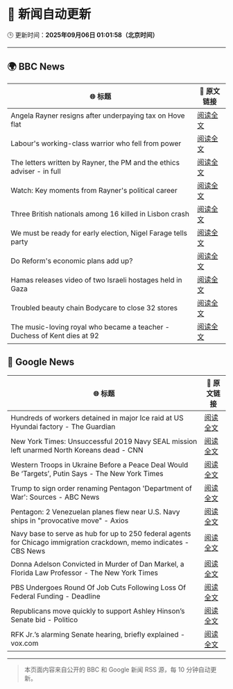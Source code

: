 # 🧠 新闻自动更新

🕒 更新时间：**2025年09月06日 01:01:58（北京时间）**

---

## 🌍 BBC News

| 🌐 标题 | 🔗 原文链接 |
|--------|-------------|
| Angela Rayner resigns after underpaying tax on Hove flat | [阅读全文](https://www.bbc.com/news/articles/c80gr5emk43o?at_medium=RSS&at_campaign=rss) |
| Labour's working-class warrior who fell from power | [阅读全文](https://www.bbc.com/news/articles/cqlz3p0ryylo?at_medium=RSS&at_campaign=rss) |
| The letters written by Rayner, the PM and the ethics adviser - in full | [阅读全文](https://www.bbc.com/news/articles/ckgyn051990o?at_medium=RSS&at_campaign=rss) |
| Watch: Key moments from Rayner's political career | [阅读全文](https://www.bbc.com/news/videos/cq5jezg8v3jo?at_medium=RSS&at_campaign=rss) |
| Three British nationals among 16 killed in Lisbon crash | [阅读全文](https://www.bbc.com/news/articles/c62lmed42p1o?at_medium=RSS&at_campaign=rss) |
| We must be ready for early election, Nigel Farage tells party | [阅读全文](https://www.bbc.com/news/articles/c4g75we8jk9o?at_medium=RSS&at_campaign=rss) |
| Do Reform's economic plans add up? | [阅读全文](https://www.bbc.com/news/articles/clyx4v44438o?at_medium=RSS&at_campaign=rss) |
| Hamas releases video of two Israeli hostages held in Gaza | [阅读全文](https://www.bbc.com/news/articles/cy0vly9zyl2o?at_medium=RSS&at_campaign=rss) |
| Troubled beauty chain Bodycare to close 32 stores | [阅读全文](https://www.bbc.com/news/articles/cpd9qezjej1o?at_medium=RSS&at_campaign=rss) |
| The music-loving royal who became a teacher - Duchess of Kent dies at 92 | [阅读全文](https://www.bbc.com/news/articles/c3gjyl7xvymo?at_medium=RSS&at_campaign=rss) |

## 📰 Google News

| 🌐 标题 | 🔗 原文链接 |
|--------|-------------|
| Hundreds of workers detained in major Ice raid at US Hyundai factory - The Guardian | [阅读全文](https://news.google.com/rss/articles/CBMijAFBVV95cUxQRGthSm9zdEdUaHRxdkNpSmVjR0JPUmo5QkhMcFdFcThsR0VkOTFMSElCYl9keUJWaVRMUEp0Ni15RHpxVXZ0azhibG5PeDE3Mnp1dXBvem1POERzbnQ2QlVhcnhKdlFDSVZyMjZSY21RNFM1RlNLZ0VnRWxTdVl6Z3dpUlZjTnJDajF5Rg?oc=5) |
| New York Times: Unsuccessful 2019 Navy SEAL mission left unarmed North Koreans dead - CNN | [阅读全文](https://news.google.com/rss/articles/CBMifkFVX3lxTE84cjdmY0d0UGxqalhuTFo4elBOSDFDSGpORlVqdWNIS28zRUcwblp4RVIxY1pDaHlsU2I1SFV1S2hiWHZMNzRILVNkTXp6REZTREdqLWl4X2xjV0pnS2dETUxOTVBpLTdMQlo5VmxsT3lZRF93aE1Pc3VlelljUQ?oc=5) |
| Western Troops in Ukraine Before a Peace Deal Would Be ‘Targets’, Putin Says - The New York Times | [阅读全文](https://news.google.com/rss/articles/CBMikgFBVV95cUxObG1zVE80THpSSWZoMkp4U2pDLWc3ektoaEJHclBRaTcwQzU1MDBPVlRiLU9ianhUU3hoU0NYWGl3R1A5WW13SUdoOHp1bVRsWHNCR1VuNE1kU3R2dHA5d0k5cU5UaHluS1BYbGZ0MkJpdnpyb2s5dnZKTHBPWGpPcDV5NkJFZ1dtV0xTOWhfSkJmdw?oc=5) |
| Trump to sign order renaming Pentagon 'Department of War': Sources - ABC News | [阅读全文](https://news.google.com/rss/articles/CBMiogFBVV95cUxQempuLVExSEhpcmJlaXc3MFVpajFFYUhYNE4tczhWWXlpQkJtVnVIbE5PTUgwM2VXd2F0andjV1RiYzl4eWlsdnpCeHpsRUFkaElicWMyRE9DeFBXa01DeVgzSkNPdXNxMmxMQ3VOeXlpT0g1d2JRclpCd2JEMW95Nm1VdV9GSjBsbkFvR2YyaHZMTjJQSXg3NC0xMlRrUGtxdEHSAacBQVVfeXFMT3RDdGpzdnQ0MmxJX3pOeEo2MDNveW1lWHppVi00dzBJVHlpeHUxUjZ5bXFzaVEzOTVHWmtJc2RMOEFUVkpMeU1pSDlzS0J6TWRUMHcyWHBGejRKUXJwWmxxdy1QWUFiQkI4LW5UdUt5T204NTcxV3ZHTlJCSksxSUpUdFhtMDBxc3U0TDQxcTM5SzFpVjFvaUpNVld6b25BSV8yRmpOUjA?oc=5) |
| Pentagon: 2 Venezuelan planes flew near U.S. Navy ships in "provocative move" - Axios | [阅读全文](https://news.google.com/rss/articles/CBMihwFBVV95cUxNWFJVclI3ekxiUTZmaTdqSFQzOVVQTlFkaWt2TUpySFYxSnJtSUpvZXdLNDk3UkhBOHR3UVJjN3M0eWdvVmhkX3F5NDNhYm93dUNxM2tjQ0ozNUVpaGZpUjF6RTI0SWhkZFF2M2lEUG9iZTFuLXR5RHhUS012cE0yY3NzT2c2TEE?oc=5) |
| Navy base to serve as hub for up to 250 federal agents for Chicago immigration crackdown, memo indicates - CBS News | [阅读全文](https://news.google.com/rss/articles/CBMikgFBVV95cUxQSUdzNUdxMGVRUXk3QzJVQlE0djFybnp2ZHBFTHVheERHdktKTjFrOERLTjJpN2dzLWFuZnpDSWlFaHMweGx6Q3VKMkE3aVZVMjBwdUR1UjJBUzNPVl8zdmgtZkY1NFpYUmRKeFVpUDZhaHZ0S1hleXNWTjVlWlA5UnFJZzdCb0Utb3B2ZXZYNTlRQdIBlwFBVV95cUxQNEl2SFhrREVFall1aW5TVldiNjhEd19nSFFLOTlwaHNja3JYN1BEcy1QeEVJd2Q3RWNoWTJROWhfVFp4NERkSWdZUklkMEdYdHRQQThHdllGUEhHZGhKV3pYcVJXeFBsM3JMUUxRNDdEems0RkpCN0N6Ylk3Tm1DYmc0dnB0NHMzMXJsZWhidWJkQ0xIOF9r?oc=5) |
| Donna Adelson Convicted in Murder of Dan Markel, a Florida Law Professor - The New York Times | [阅读全文](https://news.google.com/rss/articles/CBMiggFBVV95cUxPSzBzWHFSdWRpM1ZQWVRzdGpqd1NpNVVuVnZmYTNtRmk1MGJiNUtqWlVRQklBRlVpcnROb00wajMzRXB0OVROR1RrY091TW8zTnI1V21uVGVIVndhQVlWeTFrLXRwZzZFa2M4WGlYeWR2eU03bV9FQnFQdDBsNFR1RlN3?oc=5) |
| PBS Undergoes Round Of Job Cuts Following Loss Of Federal Funding - Deadline | [阅读全文](https://news.google.com/rss/articles/CBMigAFBVV95cUxPNjZlNG95TWExSU1sckgyNUhPY2ctV3c1RjYzTmdlSWJVbVJuTW5CTnpBN3k2RzRxY0VCZEJtZVNNU1cxNDEwel9qdFlLenE4Rm4yYU9PSjd6T21vMzgwb1pxY0dyRkU0bTlRR0F0UjA3WWJpZldPWWt4Y3pRLU84bw?oc=5) |
| Republicans move quickly to support Ashley Hinson’s Senate bid - Politico | [阅读全文](https://news.google.com/rss/articles/CBMiggFBVV95cUxOQ2c4LW5Nei1iaHBJWGw1ZnNLTXMzell4VjAxWmNwTDY1ZTMyeVZjdllQdXN3NzBYbWkwNldzWGVUWDUtNjhYbXZVb0hJMF9DZzlROG8ydDJwaERRQm5tVTZyT3ZPRWZiSG1sVzBicG9LeHJhNXpqVDZPcms5N2JFMkRR?oc=5) |
| RFK Jr.’s alarming Senate hearing, briefly explained - vox.com | [阅读全文](https://news.google.com/rss/articles/CBMipgFBVV95cUxOQXRYeHZOT1oxcTRzaUk0TkE2S1JKWWZ3SDE0TFY2bVQ2Y09OWFRTTTBJbVY5TnZralRkckMwZXhiY1NRRjB2Sl9WcEpwNV9LREptQkpCQU5rcDR6cGlfYTljRW1xVldEeXRqUnYxVGlZSGp2bkM2N0R4TTdvcUVVeUN0Yk9FVWRuR0h5UlNmUjhTVmhHUzZBZGZiX2hHSENrUDhVbENR?oc=5) |

---
> 本页面内容来自公开的 BBC 和 Google 新闻 RSS 源，每 10 分钟自动更新。